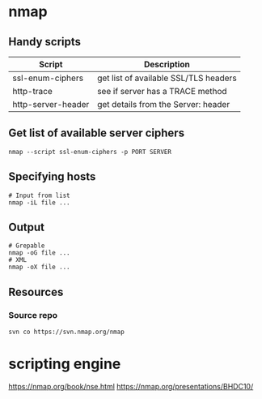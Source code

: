 # nmap

## Handy scripts

Script             | Description
---                | ---
ssl-enum-ciphers   | get list of available SSL/TLS headers
http-trace         | see if server has a TRACE method
http-server-header | get details from the Server: header


## Get list of available server ciphers

	nmap --script ssl-enum-ciphers -p PORT SERVER


## Specifying hosts

	# Input from list
	nmap -iL file ...


## Output

	# Grepable
	nmap -oG file ...
	# XML
	nmap -oX file ...


## Resources

### Source repo
	svn co https://svn.nmap.org/nmap



# scripting engine

<https://nmap.org/book/nse.html>
<https://nmap.org/presentations/BHDC10/>

